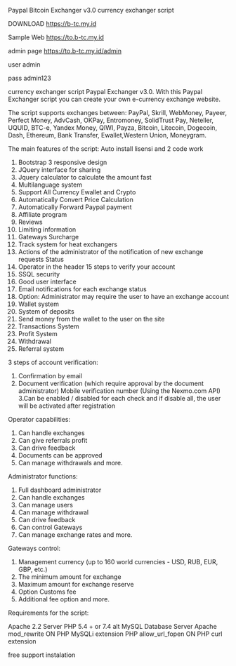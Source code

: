 

Paypal Bitcoin Exchanger v3.0 currency exchanger script

DOWNLOAD  https://b-tc.my.id

Sample Web https://to.b-tc.my.id

admin page https://to.b-tc.my.id/admin

user admin

pass admin123

currency exchanger script Paypal Exchanger v3.0. With this Paypal Exchanger script you can create your own e-currency exchange website.

The script supports exchanges between: PayPal, Skrill, WebMoney, Payeer, Perfect Money, AdvCash, OKPay, Entromoney, SolidTrust Pay, Neteller, UQUID, BTC-e, Yandex Money, QIWI, Payza, Bitcoin, Litecoin, Dogecoin, Dash, Ethereum, Bank Transfer, Ewallet,Western Union, Moneygram.

The main features of the script:
 Auto install lisensi and 2 code work
1. Bootstrap 3 responsive design
2. JQuery interface for sharing
3. Jquery calculator to calculate the amount fast
4. Multilanguage system
5. Support All Currency Ewallet and Crypto
6. Automatically Convert Price Calculation
7. Automatically Forward Paypal payment
8. Affiliate program
9. Reviews
10. Limiting information
11. Gateways Surcharge
12. Track system for heat exchangers
13. Actions of the administrator of the notification of new exchange requests Status
14. Operator in the header
15 steps to verify your account
16. SSQL security
17. Good user interface
18. Email notifications for each exchange status
19. Option: Administrator may require the user to have an exchange account
20. Wallet system
21. System of deposits
22. Send money from the wallet to the user on the site
23. Transactions System
24. Profit System
25. Withdrawal
26. Referral system

3 steps of account verification:

1. Confirmation by email
2. Document verification (which require approval by the document administrator) Mobile verification number (Using the Nexmo.com API)
3.Can be enabled / disabled for each check and if disable all, the user will be activated after registration

Operator capabilities:

1. Can handle exchanges
2. Can give referrals profit
3. Can drive feedback
4. Documents can be approved
5. Can manage withdrawals and more.

Administrator functions:

1. Full dashboard administrator
2. Can handle exchanges
3. Can manage users
4. Can manage withdrawal
5. Can drive feedback
6. Can control Gateways
7. Can manage exchange rates and more.

Gateways control:

1. Management currency (up to 160 world currencies - USD, RUB, EUR, GBP, etc.)
2. The minimum amount for exchange
3. Maximum amount for exchange reserve
4. Option Customs fee
5. Additional fee option and more.

Requirements for the script:

Apache 2.2 Server
PHP 5.4 + or 7.4 alt
MySQL Database Server
Apache mod_rewrite ON
PHP MySQLi extension
PHP allow_url_fopen ON
PHP curl extension

free support instalation
